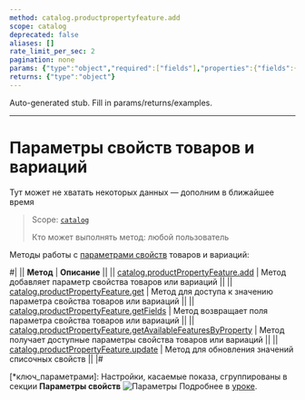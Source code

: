 ```yaml
---
method: catalog.productpropertyfeature.add
scope: catalog
deprecated: false
aliases: []
rate_limit_per_sec: 2
pagination: none
params: {"type":"object","required":["fields"],"properties":{"fields":{"type":"object"}}}
returns: {"type":"object"}
---
```


Auto-generated stub. Fill in params/returns/examples.

---

# Параметры свойств товаров и вариаций



Тут может не хватать некоторых данных — дополним в ближайшее время



> Scope: [`catalog`](../../scopes/permissions.md)
>
> Кто может выполнять метод: любой пользователь

Методы работы с [параметрами свойств](*ключ_параметрами) товаров и вариаций:

#|
|| **Метод** | **Описание** ||
|| [catalog.productPropertyFeature.add](./catalog-product-property-feature-add.md) | Метод добавляет параметр свойства товаров или вариаций ||
|| [catalog.productPropertyFeature.get](./catalog-product-property-feature-get.md) | Метод для доступа к значению параметра свойства товаров или вариаций ||
|| [catalog.productPropertyFeature.getFields](./catalog-product-property-feature-get-fields.md) | Метод возвращает поля параметра свойства товаров или вариаций ||
|| [catalog.productPropertyFeature.getAvailableFeaturesByProperty](./catalog-product-property-feature-get-available-features-by-property.md) | Метод получает доступные параметры свойства товаров или вариаций ||
|| [catalog.productPropertyFeature.update](./catalog-product-property-feature-update.md) | Метод для обновления значений списочных свойств ||
|#

[*ключ_параметрами]: Настройки, касаемые показа, сгруппированы в секции **Параметры свойств** ![Параметры](../../../_images/prop_params.png)  Подробнее в [уроке](https://dev.1c-bitrix.ru/learning/course/index.php?COURSE_ID=42&LESSON_ID=1986 "Настройка показа свойств инфоблоков").
